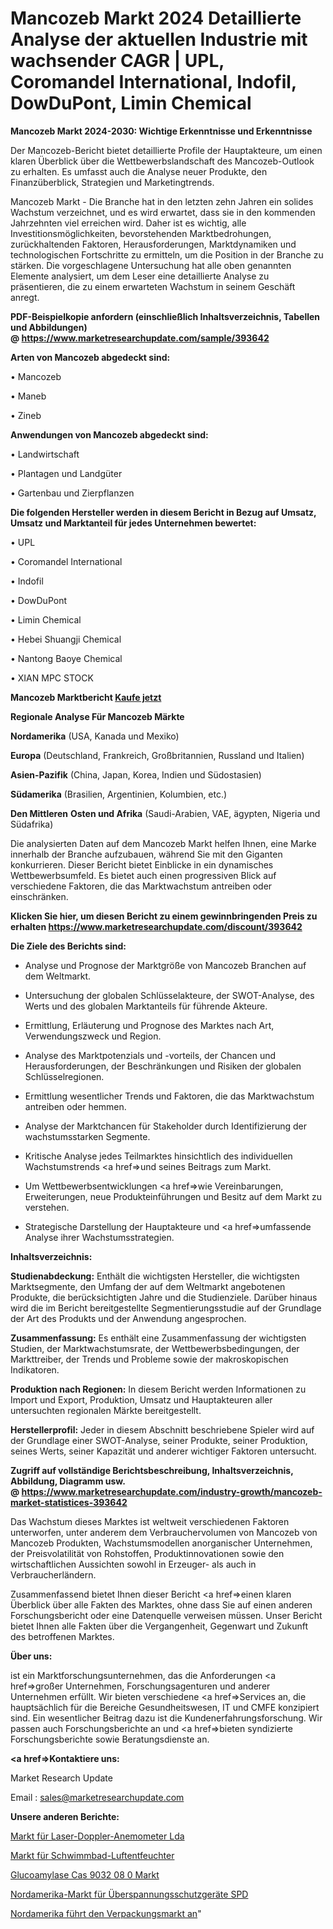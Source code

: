 # Mancozeb Markt 2024 Detaillierte Analyse der aktuellen Industrie mit wachsender CAGR | UPL, Coromandel International, Indofil, DowDuPont, Limin Chemical

<strong>Mancozeb Markt 2024-2030: Wichtige Erkenntnisse und Erkenntnisse</strong>

Der Mancozeb-Bericht bietet detaillierte Profile der Hauptakteure, um einen klaren Überblick über die Wettbewerbslandschaft des Mancozeb-Outlook zu erhalten. Es umfasst auch die Analyse neuer Produkte, den Finanzüberblick, Strategien und Marketingtrends.

Mancozeb Markt - Die Branche hat in den letzten zehn Jahren ein solides Wachstum verzeichnet, und es wird erwartet, dass sie in den kommenden Jahrzehnten viel erreichen wird. Daher ist es wichtig, alle Investitionsmöglichkeiten, bevorstehenden Marktbedrohungen, zurückhaltenden Faktoren, Herausforderungen, Marktdynamiken und technologischen Fortschritte zu ermitteln, um die Position in der Branche zu stärken. Die vorgeschlagene Untersuchung hat alle oben genannten Elemente analysiert, um dem Leser eine detaillierte Analyse zu präsentieren, die zu einem erwarteten Wachstum in seinem Geschäft anregt.

<strong><b>PDF-Beispielkopie anfordern (einschließlich Inhaltsverzeichnis, Tabellen und Abbildungen) @ </b></strong><strong><a href=https://www.marketresearchupdate.com/sample/393642><strong>https://www.marketresearchupdate.com/sample/393642</u></a></strong></strong>

<strong>Arten von Mancozeb abgedeckt sind:</strong>

• Mancozeb

• Maneb

• Zineb

<strong>Anwendungen von Mancozeb abgedeckt sind:</strong>

• Landwirtschaft

• Plantagen und Landgüter

• Gartenbau und Zierpflanzen

<strong>Die folgenden Hersteller werden in diesem Bericht in Bezug auf Umsatz, Umsatz und Marktanteil für jedes Unternehmen bewertet:</strong>

• UPL

• Coromandel International

• Indofil

• DowDuPont

• Limin Chemical

• Hebei Shuangji Chemical

• Nantong Baoye Chemical

• XIAN MPC STOCK

<strong>Mancozeb Marktbericht <a href=https://www.marketresearchupdate.com/buynow/393642>Kaufe jetzt</a></strong>

<strong>Regionale Analyse Für Mancozeb Märkte</strong>

<strong>Nordamerika</strong> (USA, Kanada und Mexiko)

<strong>Europa</strong> (Deutschland, Frankreich, Großbritannien, Russland und Italien)

<strong>Asien-Pazifik</strong> (China, Japan, Korea, Indien und Südostasien)

<strong>Südamerika</strong> (Brasilien, Argentinien, Kolumbien, etc.)

<strong>Den Mittleren</strong> <strong>Osten und Afrika</strong> (Saudi-Arabien, VAE, ägypten, Nigeria und Südafrika)

Die analysierten Daten auf dem Mancozeb Markt helfen Ihnen, eine Marke innerhalb der Branche aufzubauen, während Sie mit den Giganten konkurrieren. Dieser Bericht bietet Einblicke in ein dynamisches Wettbewerbsumfeld. Es bietet auch einen progressiven Blick auf verschiedene Faktoren, die das Marktwachstum antreiben oder einschränken.

<strong>Klicken Sie hier, um diesen Bericht zu einem gewinnbringenden Preis zu erhalten
</strong><strong><a href=https://www.marketresearchupdate.com/discount/393642>https://www.marketresearchupdate.com/discount/393642</b></u></strong></a>

<strong>Die Ziele des Berichts sind:</strong>

- Analyse und Prognose der Marktgröße von Mancozeb Branchen auf dem Weltmarkt.

- Untersuchung der globalen Schlüsselakteure, der SWOT-Analyse, des Werts und des globalen Marktanteils für führende Akteure.

- Ermittlung, Erläuterung und Prognose des Marktes nach Art, Verwendungszweck und Region.

- Analyse des Marktpotenzials und -vorteils, der Chancen und Herausforderungen, der Beschränkungen und Risiken der globalen Schlüsselregionen.

- Ermittlung wesentlicher Trends und Faktoren, die das Marktwachstum antreiben oder hemmen.

- Analyse der Marktchancen für Stakeholder durch Identifizierung der wachstumsstarken Segmente.

- Kritische Analyse jedes Teilmarktes hinsichtlich des individuellen Wachstumstrends <a href=>und</a> seines Beitrags zum Markt.

- Um Wettbewerbsentwicklungen <a href=>wie</a> Vereinbarungen, Erweiterungen, neue Produkteinführungen und Besitz auf dem Markt zu verstehen.

- Strategische Darstellung der Hauptakteure und <a href=>umfas</a>sende Analyse ihrer Wachstumsstrategien.

<strong>Inhaltsverzeichnis:</strong>

<strong>Studienabdeckung:</strong> Enthält die wichtigsten Hersteller, die wichtigsten Marktsegmente, den Umfang der auf dem Weltmarkt angebotenen Produkte, die berücksichtigten Jahre und die Studienziele. Darüber hinaus wird die im Bericht bereitgestellte Segmentierungsstudie auf der Grundlage der Art des Produkts und der Anwendung angesprochen.

<strong>Zusammenfassung:</strong> Es enthält eine Zusammenfassung der wichtigsten Studien, der Marktwachstumsrate, der Wettbewerbsbedingungen, der Markttreiber, der Trends und Probleme sowie der makroskopischen Indikatoren.

<strong>Produktion nach Regionen:</strong> In diesem Bericht werden Informationen zu Import und Export, Produktion, Umsatz und Hauptakteuren aller untersuchten regionalen Märkte bereitgestellt.

<strong>Herstellerprofil:</strong> Jeder in diesem Abschnitt beschriebene Spieler wird auf der Grundlage einer SWOT-Analyse, seiner Produkte, seiner Produktion, seines Werts, seiner Kapazität und anderer wichtiger Faktoren untersucht.

<strong><b>Zugriff auf vollständige Berichtsbeschreibung, Inhaltsverzeichnis, Abbildung, Diagramm usw. @ </b></strong><strong><a href=https://www.marketresearchupdate.com/industry-growth/mancozeb-market-statistices-393642>https://www.marketresearchupdate.com/industry-growth/mancozeb-market-statistices-393642</a></strong>

Das Wachstum dieses Marktes ist weltweit verschiedenen Faktoren unterworfen, unter anderem dem Verbrauchervolumen von Mancozeb von Mancozeb Produkten, Wachstumsmodellen anorganischer Unternehmen, der Preisvolatilität von Rohstoffen, Produktinnovationen sowie den wirtschaftlichen Aussichten sowohl in Erzeuger- als auch in Verbraucherländern.

Zusammenfassend bietet Ihnen dieser Bericht <a href=>einen</a> klaren Überblick über alle Fakten des Marktes, ohne dass Sie auf einen anderen Forschungsbericht oder eine Datenquelle verweisen müssen. Unser Bericht bietet Ihnen alle Fakten über die Vergangenheit, Gegenwart und Zukunft des betroffenen Marktes.

<strong>Über uns:</strong>

 ist ein Marktforschungsunternehmen, das die Anforderungen <a href=>großer</a> Unternehmen, Forschungsagenturen und anderer Unternehmen erfüllt. Wir bieten verschiedene <a href=>Services</a> an, die hauptsächlich für die Bereiche Gesundheitswesen, IT und CMFE konzipiert sind. Ein wesentlicher Beitrag dazu ist die Kundenerfahrungsforschung. Wir passen auch Forschungsberichte an und <a href=>bieten</a> syndizierte Forschungsberichte sowie Beratungsdienste an.

<strong><a href=>Kontaktiere uns:</a></strong>

Market Research Update

Email : sales@marketresearchupdate.com

<strong>Unsere anderen Berichte:</strong>

<a href=https://www.linkedin.com/pulse/laser-doppler-anemometers-lda-market-size-region>Markt für Laser-Doppler-Anemometer Lda</a>

<a href=https://www.linkedin.com/pulse/swimming-pool-dehumidifiers-market-outlooks-2023-size>Markt für Schwimmbad-Luftentfeuchter</a>

<a href=https://www.linkedin.com/pulse/glucoamylase-cas-9032-08-0-market-size>Glucoamylase Cas 9032 08 0 Markt</a>

<a href=https://www.linkedin.com/pulse/north-america-surge-protection-devices-spd-market-1f>Nordamerika-Markt für Überspannungsschutzgeräte SPD</a>

<a href=https://www.linkedin.com/pulse/north-america-led-packaging-market-analysis-outlooks>Nordamerika führt den Verpackungsmarkt an</a>"
